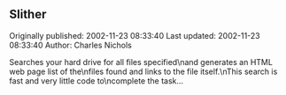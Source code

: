 ## Slither 
Originally published: 2002-11-23 08:33:40 
Last updated: 2002-11-23 08:33:40 
Author: Charles Nichols 
 
Searches your hard drive for all files specified\nand generates an HTML web page list of the\nfiles found and links to the file itself.\nThis search is fast and very little code to\ncomplete the task...